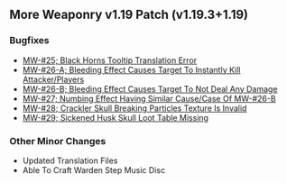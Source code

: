 ## More Weaponry v1.19 Patch (v1.19.3+1.19)

### Bugfixes
- [MW-#25; Black Horns Tooltip Translation Error](https://github.com/DakotaPride/More-Weaponry/blob/master/changelog/bugfixes/MW-%2325.txt)
- [MW-#26-A; Bleeding Effect Causes Target To Instantly Kill Attacker/Players](https://github.com/DakotaPride/More-Weaponry/blob/master/changelog/bugfixes/MW-%2326.txt)
- [MW-#26-B; Bleeding Effect Causes Target To Not Deal Any Damage](https://github.com/DakotaPride/More-Weaponry/blob/master/changelog/bugfixes/MW-%2326.txt)
- [MW-#27; Numbing Effect Having Similar Cause/Case Of MW-#26-B](https://github.com/DakotaPride/More-Weaponry/blob/master/changelog/bugfixes/MW-%2327.txt)
- [MW-#28; Crackler Skull Breaking Particles Texture Is Invalid](https://github.com/DakotaPride/More-Weaponry/blob/master/changelog/bugfixes/MW-%2328.txt)
- [MW-#29; Sickened Husk Skull Loot Table Missing](https://github.com/DakotaPride/More-Weaponry/blob/master/changelog/bugfixes/MW-%2329.txt)

### Other Minor Changes
- Updated Translation Files
- Able To Craft Warden Step Music Disc